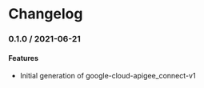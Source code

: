 # Changelog

### 0.1.0 / 2021-06-21

#### Features

* Initial generation of google-cloud-apigee_connect-v1
